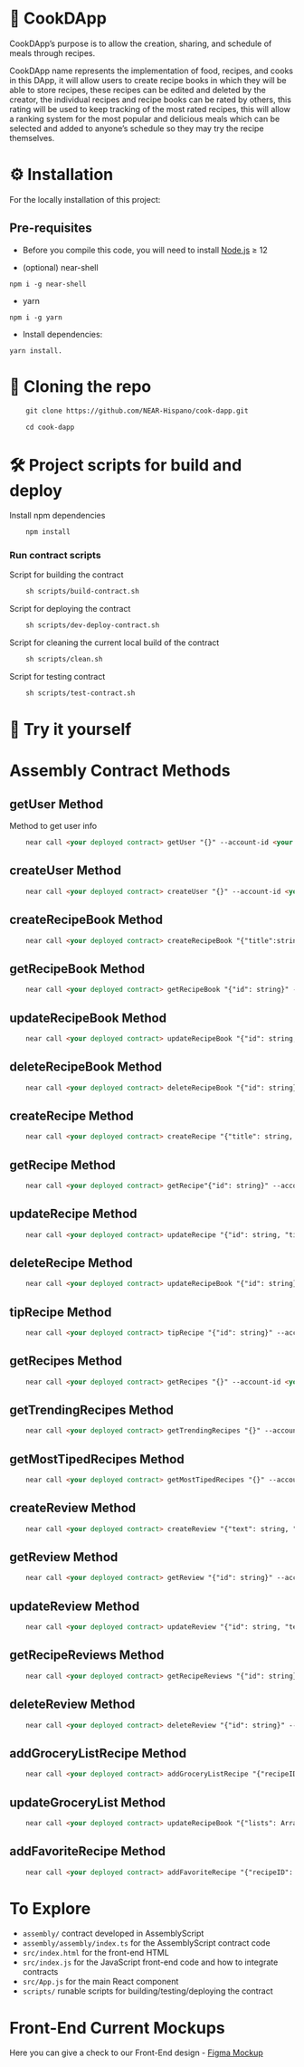 # :fork_and_knife: CookDApp

CookDApp’s purpose is to allow the creation, sharing, and schedule of meals through recipes.

CookDApp name represents the implementation of food, recipes, and cooks in this DApp, it will allow users to create recipe books in which they will be able to store recipes, these recipes can be edited and deleted by the creator, the individual recipes and recipe books can be rated by others, this rating will be used to keep tracking of the most rated recipes, this will allow a ranking system for the most popular and delicious meals which can be selected and added to anyone’s schedule so they may try the recipe themselves.


# :gear: Installation

For the locally installation of this project:

## Pre-requisites

- Before you compile this code, you will need to install  [Node.js](https://nodejs.org/en/download/package-manager/)  ≥ 12

- (optional) near-shell

```
npm i -g near-shell
```

-  yarn

```
npm i -g yarn
```

- Install dependencies: 
```
yarn install.
```
# :page_facing_up:	 Cloning the repo

```html
    git clone https://github.com/NEAR-Hispano/cook-dapp.git
```

```html
    cd cook-dapp
```

# :hammer_and_wrench: Project scripts for build and deploy

Install npm dependencies


```html
    npm install
```


### Run contract scripts


Script for building the contract
```html
    sh scripts/build-contract.sh
```
Script for deploying the contract
```html
    sh scripts/dev-deploy-contract.sh
```
Script for cleaning the current local build of the contract
```html
    sh scripts/clean.sh
```
Script for testing contract
```html
    sh scripts/test-contract.sh
```
# :memo: Try it yourself
# Assembly Contract Methods
## getUser Method
Method to get user info
```html
    near call <your deployed contract> getUser "{}" --account-id <your test account>
```

## createUser Method

```html
    near call <your deployed contract> createUser "{}" --account-id <your test account>
```

## createRecipeBook Method
```html
    near call <your deployed contract> createRecipeBook "{"title":string}" --account-id <your test account>
```

## getRecipeBook Method

```html
    near call <your deployed contract> getRecipeBook "{"id": string}" --account-id <your test account>
```

## updateRecipeBook Method

```html
    near call <your deployed contract> updateRecipeBook "{"id": string, "title": string}" --account-id <your test account>
```
## deleteRecipeBook Method

```html
    near call <your deployed contract> deleteRecipeBook "{"id": string}" --account-id <your test account>
```
## createRecipe Method

```html
    near call <your deployed contract> createRecipe "{"title": string, "description":string, "ingridientsList": Array["label":string, "amount":i32, "unit":string, "details":strring], "instructions":Array[string], "recipeBookID":strrig, "category":string, "chefNote":string}" --account-id <your test account>
```

## getRecipe Method

```html
    near call <your deployed contract> getRecipe"{"id": string}" --account-id <your test account>
```
## updateRecipe Method

```html
    near call <your deployed contract> updateRecipe "{"id": string, "title": string, "description":string, "ingridientsList": Array["label":string, "amount":i32, "unit":string, "details":strring], "instructions":Array[string], "recipeBookID":strrig, "category":string, "chefNote":string}" --account-id <your test account>
```
## deleteRecipe Method

```html
    near call <your deployed contract> updateRecipeBook "{"id": string}" --account-id <your test account>
```
## tipRecipe Method

```html
    near call <your deployed contract> tipRecipe "{"id": string}" --account-id <your test account>
```
## getRecipes Method

```html
    near call <your deployed contract> getRecipes "{}" --account-id <your test account>
```
## getTrendingRecipes Method

```html
    near call <your deployed contract> getTrendingRecipes "{}" --account-id <your test account>
```
## getMostTipedRecipes Method

```html
    near call <your deployed contract> getMostTipedRecipes "{}" --account-id <your test account>
```

## createReview Method

```html
    near call <your deployed contract> createReview "{"text": string, "rating":i32, "recipeID":string}" --account-id <your test account>
```
## getReview Method

```html
    near call <your deployed contract> getReview "{"id": string}" --account-id <your test account>
```
## updateReview Method

```html
    near call <your deployed contract> updateReview "{"id": string, "text": string, "rating": i32}" --account-id <your test account>
```
## getRecipeReviews Method

```html
    near call <your deployed contract> getRecipeReviews "{"id": string}" --account-id <your test account>
```
## deleteReview Method

```html
    near call <your deployed contract> deleteReview "{"id": string}" --account-id <your test account>
```
## addGroceryListRecipe Method

```html
    near call <your deployed contract> addGroceryListRecipe "{"recipeID": string}" --account-id <your test account>
```
## updateGroceryList Method

```html
    near call <your deployed contract> updateRecipeBook "{"lists": Array["label": string, "ingridients": Array["label":string, "amount":i32, "unit":string, "details":string], "recipeID": string]}" --account-id <your test account>
```
## addFavoriteRecipe Method

```html
    near call <your deployed contract> addFavoriteRecipe "{"recipeID": string}" --account-id <your test account>
```
# To Explore

-   `assembly/` contract developed in AssemblyScript
-   `assembly/assembly/index.ts`  for the AssemblyScript contract code
-   `src/index.html`  for the front-end HTML
-   `src/index.js`  for the JavaScript front-end code and how to integrate contracts
-   `src/App.js`  for the main React component
-    `scripts/` runable scripts for building/testing/deploying the contract

# Front-End Current Mockups

Here you can give a check to our Front-End design -  [Figma Mockup](www.figma.com/file/919MgqK51D7Yf8j161Wwbx/CookdApp)


